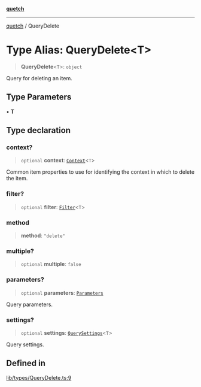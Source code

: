 [**quetch**](../README.md)

***

[quetch](../README.md) / QueryDelete

# Type Alias: QueryDelete\<T\>

> **QueryDelete**\<`T`\>: `object`

Query for deleting an item.

## Type Parameters

• **T**

## Type declaration

### context?

> `optional` **context**: [`Context`](Context.md)\<`T`\>

Common item properties to use for identifying the context in which to delete the item.

### filter?

> `optional` **filter**: [`Filter`](Filter.md)\<`T`\>

### method

> **method**: `"delete"`

### multiple?

> `optional` **multiple**: `false`

### parameters?

> `optional` **parameters**: [`Parameters`](Parameters.md)

Query parameters.

### settings?

> `optional` **settings**: [`QuerySettings`](QuerySettings.md)\<`T`\>

Query settings.

## Defined in

[lib/types/QueryDelete.ts:9](https://github.com/nevoland/quetch/blob/3b1cd3aac672a1a4d2ad52892d4fa09995f51627/lib/types/QueryDelete.ts#L9)
